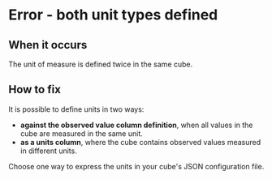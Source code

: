 # Error - both unit types defined

## When it occurs

The unit of measure is defined twice in the same cube.

## How to fix

It is possible to define units in two ways:

* **against the observed value column definition**, when all values in the cube are measured in the same unit.
* **as a units column**, where the cube contains observed values measured in different units.

Choose one way to express the units in your cube's JSON configuration file.

<!-- TODO: Link to somewhere which helps the user define units. -->